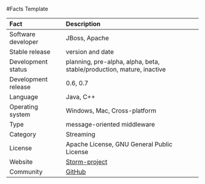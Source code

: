 #Facts Template


| Fact                | Description |
| :--- | :--- |
| Software developer  | JBoss, Apache |
| Stable release      | version and date |
| Development status  | planning, pre-alpha, alpha, beta, stable/production, mature, inactive |
| Development release | 0.6, 0.7 |
| Language            | Java, C++ |
| Operating system    | Windows, Mac, Cross-platform |
| Type                | message-oriented middleware |
| Category            | Streaming |
| License             | Apache License, GNU General Public License |
| Website             | [Storm-project](http://storm-project.net) |
| Community           | [GitHub](https://github.com/nathanmarz/storm) |
